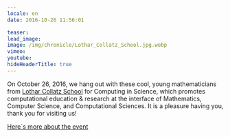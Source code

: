```yaml
---
locale: en
date: 2016-10-26 11:56:01

teaser:
lead_image:
image: /img/chronicle/Lothar_Collatz_School.jpg.webp
vimeo:
youtube:
hideHeaderTitle: true
---
```


On October 26, 2016, we hang out with these cool, young mathematicians from [Lothar Collatz School](https://www.c3s.uni-hamburg.de/) for Computing in Science, which promotes computational education & research at the interface of Mathematics, Computer Science, and Computational Sciences. It is a pleasure having you, thank you for visiting us!

[Here´s more about the event](http://www.math.uni-hamburg.de/siamchapter/news_013.html)


